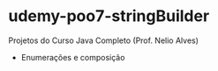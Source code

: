 # udemy-poo7-stringBuilder

Projetos do Curso Java Completo (Prof. Nelio Alves)

- Enumerações e composição
